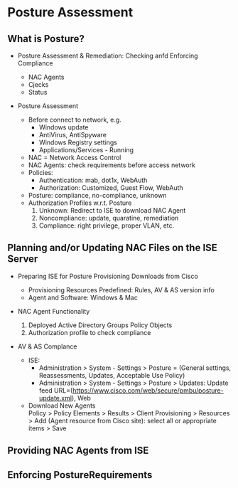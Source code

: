 # Posture Assessment

## What is Posture?

+ Posture Assessment & Remediation: Checking anfd Enforcing Compliance
    + NAC Agents
    + Cjecks
    + Status

+ Posture Assessment
    + Before connect to network, e.g.
        + Windows update
        + AntiVirus, AntiSpyware
        + Windows Registry settings
        + Applications/Services - Running
    + NAC = Network Access Control
    + NAC Agents: check requirements before access network
    + Policies: 
        + Authentication: mab, dot1x, WebAuth
        + Authorization: Customized, Guest Flow, WebAuth
    + Posture: compliance, no-compliance, unknown
    + Authorization Profiles w.r.t. Posture
        1. Unknown: Redirect to ISE to download NAC Agent
        2. Noncompliance: update, quaratine, remediation
        3. Compliance: right privilege, proper VLAN, etc.

## Planning and/or Updating NAC Files on the ISE Server

+ Preparing ISE for Posture Provisioning Downloads from Cisco
    + Provisioning Resources Predefined: Rules, AV & AS version info
    + Agent and Software: Windows  & Mac

+ NAC Agent Functionality
    1. Deployed Active Directory Groups Policy Objects
    2. Authorization profile to check compliance

+ AV & AS Complance
    + ISE: 
        + Administration > System - Settings > Posture = (General settings, Reassessments, Updates, Acceptable Use Policy)
        + Administration > System - Settings > Posture > Updates: Update feed URL=(https://www.cisco.com/web/secure/pmbu/posture-update.xml), Web
    + Download New Agents <br/>
        Policy > Policy Elements > Results > Client Provisioning > Resources > Add (Agent resource from Cisco site): select all or appropriate items > Save


## Providing NAC Agents from ISE



## Enforcing PostureRequirements


